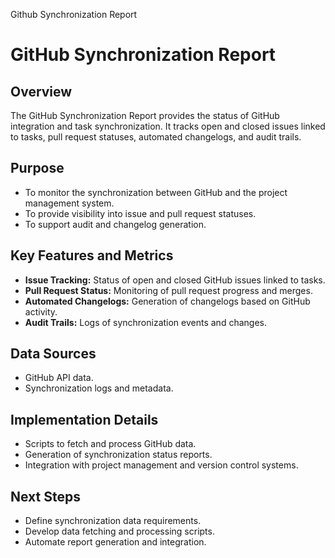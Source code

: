 Github Synchronization Report



# GitHub Synchronization Report

## Overview

The GitHub Synchronization Report provides the status of GitHub integration and task synchronization. It tracks open and closed issues linked to tasks, pull request statuses, automated changelogs, and audit trails.

## Purpose

* To monitor the synchronization between GitHub and the project management system.
* To provide visibility into issue and pull request statuses.
* To support audit and changelog generation.

## Key Features and Metrics

* **Issue Tracking:** Status of open and closed GitHub issues linked to tasks.
* **Pull Request Status:** Monitoring of pull request progress and merges.
* **Automated Changelogs:** Generation of changelogs based on GitHub activity.
* **Audit Trails:** Logs of synchronization events and changes.

## Data Sources

* GitHub API data.
* Synchronization logs and metadata.

## Implementation Details

* Scripts to fetch and process GitHub data.
* Generation of synchronization status reports.
* Integration with project management and version control systems.

## Next Steps

* Define synchronization data requirements.
* Develop data fetching and processing scripts.
* Automate report generation and integration.